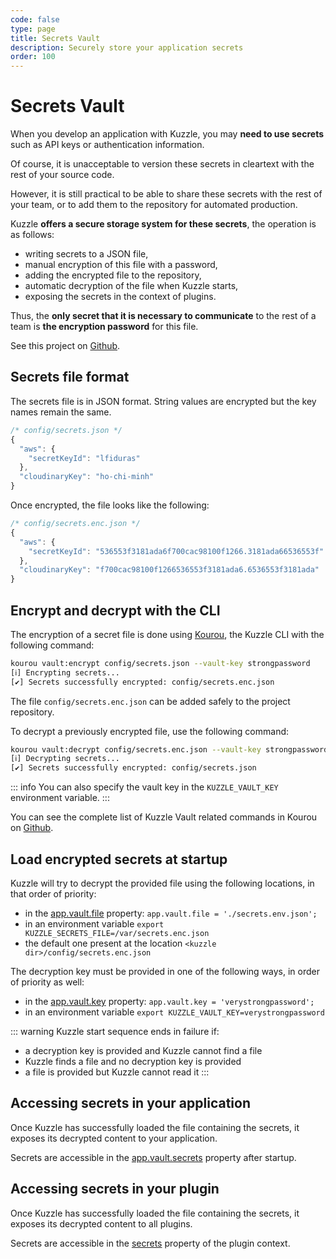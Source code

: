 ```yaml
---
code: false
type: page
title: Secrets Vault
description: Securely store your application secrets
order: 100
---
```


# Secrets Vault

<SinceBadge version="1.8.0" />

When you develop an application with Kuzzle, you may **need to use secrets** such as API keys or authentication information.  

Of course, it is unacceptable to version these secrets in cleartext with the rest of your source code.  

However, it is still practical to be able to share these secrets with the rest of your team, or to add them to the repository for automated production. 

Kuzzle **offers a secure storage system for these secrets**, the operation is as follows:
  - writing secrets to a JSON file,
  - manual encryption of this file with a password,
  - adding the encrypted file to the repository,
  - automatic decryption of the file when Kuzzle starts,
  - exposing the secrets in the context of plugins.

Thus, the **only secret that it is necessary to communicate** to the rest of a team is **the encryption password** for this file.

See this project on [Github](https://github.com/kuzzleio/kuzzle-vault).

## Secrets file format

The secrets file is in JSON format. String values are encrypted but the key names remain the same.

```js
/* config/secrets.json */
{
  "aws": {
    "secretKeyId": "lfiduras"
  },
  "cloudinaryKey": "ho-chi-minh"
}
```

Once encrypted, the file looks like the following:

```js
/* config/secrets.enc.json */
{
  "aws": {
    "secretKeyId": "536553f3181ada6f700cac98100f1266.3181ada66536553f"
  },
  "cloudinaryKey": "f700cac98100f1266536553f3181ada6.6536553f3181ada"
}
```

## Encrypt and decrypt with the CLI

The encryption of a secret file is done using [Kourou](/core/2/guides/advanced/11-kourou), the Kuzzle CLI with the following command:

```bash
kourou vault:encrypt config/secrets.json --vault-key strongpassword
[ℹ] Encrypting secrets...
[✔] Secrets successfully encrypted: config/secrets.enc.json
```

The file `config/secrets.enc.json` can be added safely to the project repository.

To decrypt a previously encrypted file, use the following command:

```bash
kourou vault:decrypt config/secrets.enc.json --vault-key strongpassword
[ℹ] Decrypting secrets...
[✔] Secrets successfully encrypted: config/secrets.json
```

::: info
You can also specify the vault key in the `KUZZLE_VAULT_KEY` environment variable.
:::

You can see the complete list of Kuzzle Vault related commands in Kourou on [Github](https://github.com/kuzzleio/kourou/#kourou-vaultadd-secrets-file-key-value).

## Load encrypted secrets at startup

Kuzzle will try to decrypt the provided file using the following locations, in that order of priority:
  - in the [app.vault.file](/core/2/framework/classes/backend-vault/properties) property: `app.vault.file = './secrets.env.json';`
  - in an environment variable `export KUZZLE_SECRETS_FILE=/var/secrets.enc.json`
  - the default one present at the location `<kuzzle dir>/config/secrets.enc.json`

The decryption key must be provided in one of the following ways, in order of priority as well:
  - in the [app.vault.key](/core/2/framework/classes/backend-vault/properties) property: `app.vault.key = 'verystrongpassword';`
  - in an environment variable `export KUZZLE_VAULT_KEY=verystrongpassword`

::: warning
Kuzzle start sequence ends in failure if:
  - a decryption key is provided and Kuzzle cannot find a file
  - Kuzzle finds a file and no decryption key is provided
  - a file is provided but Kuzzle cannot read it
:::

## Accessing secrets in your application

Once Kuzzle has successfully loaded the file containing the secrets, it exposes its decrypted content to your application.  

Secrets are accessible in the [app.vault.secrets](/core/2/framework/classes/backend-vault/properties) property after startup.  

## Accessing secrets in your plugin

Once Kuzzle has successfully loaded the file containing the secrets, it exposes its decrypted content to all plugins.  

Secrets are accessible in the [secrets](/core/2/framework/classes/plugin-context/properties) property of the plugin context.  
